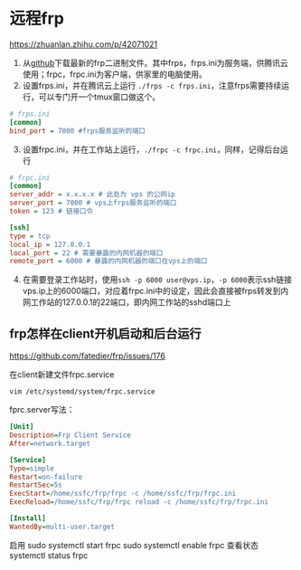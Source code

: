 # 远程frp

https://zhuanlan.zhihu.com/p/42071021

1. 从[github](https://link.zhihu.com/?target=https%3A//github.com/fatedier/frp)下载最新的frp二进制文件。其中frps，frps.ini为服务端，供腾讯云使用；frpc，frpc.ini为客户端，供家里的电脑使用。
2. 设置frps.ini，并在腾讯云上运行 `./frps -c frps.ini`，注意frps需要持续运行，可以专门开一个tmux窗口做这个。

```ini
# frps.ini
[common]
bind_port = 7000 #frps服务监听的端口
```

3. 设置frpc.ini，并在工作站上运行，`./frpc -c frpc.ini`，同样，记得后台运行

```ini
# frpc.ini
[common]
server_addr = x.x.x.x # 此处为 vps 的公网ip
server_port = 7000 # vps上frps服务监听的端口
token = 123 # 链接口令

[ssh]
type = tcp
local_ip = 127.0.0.1 
local_port = 22 # 需要暴露的内网机器的端口
remote_port = 6000 # 暴露的内网机器的端口在vps上的端口
```

4. 在需要登录工作站时，使用`ssh -p 6000 user@vps.ip`，`-p 6000`表示ssh链接vps.ip上的6000端口，对应着frpc.ini中的设定，因此会直接被frps转发到内网工作站的127.0.0.1的22端口，即内网工作站的sshd端口上

## frp怎样在client开机启动和后台运行

https://github.com/fatedier/frp/issues/176

在client新建文件frpc.service 

`vim /etc/systemd/system/frpc.service`

fprc.server写法：

```ini
[Unit]
Description=Frp Client Service
After=network.target

[Service]
Type=simple
Restart=on-failure
RestartSec=5s
ExecStart=/home/ssfc/frp/frpc -c /home/ssfc/frp/frpc.ini
ExecReload=/home/ssfc/frp/frpc reload -c /home/ssfc/frp/frpc.ini

[Install]
WantedBy=multi-user.target
```

启用
sudo systemctl start frpc
sudo systemctl enable frpc
查看状态
systemctl status frpc